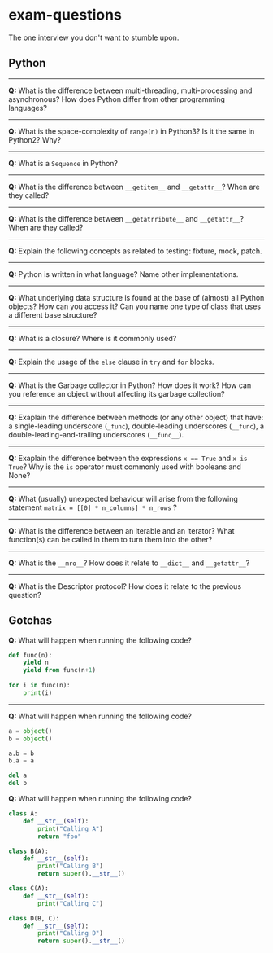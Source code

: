 # exam-questions

The one interview you don't want to stumble upon.

## Python

---

**Q:** What is the difference between multi-threading, multi-processing and asynchronous? How does Python differ from other programming languages?

---

**Q:** What is the space-complexity of `range(n)` in Python3? Is it the same in Python2? Why?

---

**Q:** What is a `Sequence` in Python?

---

**Q:** What is the difference between `__getitem__` and `__getattr__`? When are they called?

---

**Q:** What is the difference between `__getatrribute__` and `__getattr__`? When are they called?

---

**Q:** Explain the following concepts as related to testing: fixture, mock, patch.

---

**Q:** Python is written in what language? Name other implementations.

---

**Q:** What underlying data structure is found at the base of (almost) all Python objects? How can you access it? Can you name one type of class that uses a different base structure?

---

**Q:** What is a closure? Where is it commonly used?

---

**Q:** Explain the usage of the `else` clause in `try` and `for` blocks.

---

**Q:** What is the Garbage collector in Python? How does it work? How can you reference an object without affecting its garbage collection?

---

**Q:** Exaplain the difference between methods (or any other object) that have: a single-leading underscore (`_func`), double-leading underscores (`__func`), a double-leading-and-trailing underscores (`__func__`).

---

**Q:** Exaplain the difference between the expressions `x == True` and `x is True`? Why is the `is` operator must commonly used with booleans and None?

---

**Q:** What (usually) unexpected behaviour will arise from the following statement `matrix = [[0] * n_columns] * n_rows` ?

---

**Q:** What is the difference between an iterable and an iterator? What function(s) can be called in them to turn them into the other?

---

**Q:** What is the `__mro__`? How does it relate to `__dict__` and `__getattr__`?

---

**Q:** What is the Descriptor protocol? How does it relate to the previous question?

## Gotchas


**Q:** What will happen when running the following code?

```python
def func(n):
    yield n
    yield from func(n+1)
    
for i in func(n):
    print(i)
```

---

**Q:** What will happen when running the following code?

```python
a = object()
b = object()

a.b = b
b.a = a

del a
del b
```

**Q:** What will happen when running the following code?

```python
class A:
    def __str__(self):
        print("Calling A")
        return "foo"

class B(A):
    def __str__(self):
        print("Calling B")
        return super().__str__()

class C(A):
    def __str__(self):
        print("Calling C")

class D(B, C):
    def __str__(self):
        print("Calling D")
        return super().__str__()
```
